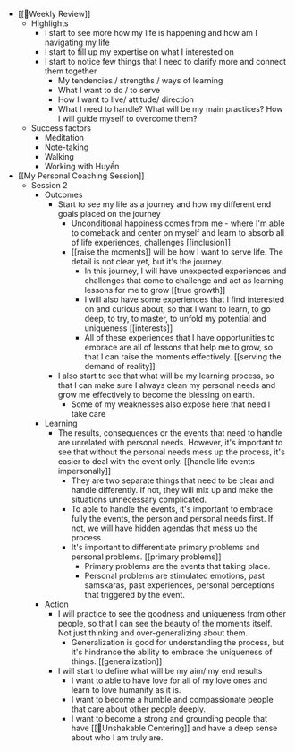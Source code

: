 - [[📝Weekly Review]]
    - Highlights
        - I start to see more how my life is happening and how am I navigating my life
        - I start to fill up my expertise on what I interested on
        - I start to notice few things that I need to clarify more and connect them together
            - My tendencies / strengths / ways of learning
            - What I want to do / to serve
            - How I want to live/ attitude/ direction
            - What I need to handle? What will be my main practices? How I will guide myself to overcome them?
    - Success factors
        - Meditation
        - Note-taking
        - Walking
        - Working with Huyền
- [[My Personal Coaching Session]]
    - Session 2
        - Outcomes
            - Start to see my life as a journey and how my different end goals placed on the journey
                - Unconditional happiness comes from me - where I'm able to comeback and center on myself and learn to absorb all of life experiences, challenges [[inclusion]]
                - [[raise the moments]] will be how I want to serve life. The detail is not clear yet, but it's the journey.
                    - In this journey, I will have unexpected experiences and challenges that come to challenge and act as learning lessons for me to grow [[true growth]]
                    - I will also have some experiences that I find interested on and curious about, so that I want to learn, to go deep, to try, to master, to unfold my potential and uniqueness [[interests]]
                    - All of these experiences that I have opportunities to embrace are all of lessons that help me to grow, so that I can raise the moments effectively. [[serving the demand of reality]]
            - I also start to see that what will be my learning process, so that I can make sure I always clean my personal needs and grow me effectively to become the blessing on earth.
                - Some of my weaknesses also expose here that need I take care
        - Learning
            - The results, consequences or the events that need to handle are unrelated with personal needs. However, it's important to see that without the personal needs mess up the process, it's easier to deal with the event only. [[handle life events impersonally]]
                - They are two separate things that need to be clear and handle differently. If not, they will mix up and make the situations unnecessary complicated.
                - To able to handle the events, it's important to embrace fully the events, the person and personal needs first. If not, we will have hidden agendas that mess up the process.
                - It's important to differentiate primary problems and personal problems. [[primary problems]]
                    - Primary problems are the events that taking place.
                    - Personal problems are stimulated emotions, past samskaras, past experiences, personal perceptions that triggered by the event.
        - Action
            - I will practice to see the goodness and uniqueness from other people, so that I can see the beauty of the moments itself. Not just thinking and over-generalizing about them. 
                - Generalization is good for understanding the process, but it's hindrance the ability to embrace the uniqueness of things. [[generalization]]
            - I will start to define what will be my aim/ my end results 
                - I want to able to have love for all of my love ones and learn to love humanity as it is.
                - I want to become a humble and compassionate people that care about other people deeply.
                - I want to become a strong and grounding people that have [[🌱Unshakable Centering]] and have a deep sense about who I am truly are.

